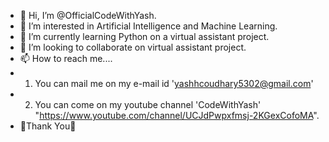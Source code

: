 - 👋 Hi, I’m @OfficialCodeWithYash.
- 👀 I’m interested in Artificial Intelligence and Machine Learning.
- 🌱 I’m currently learning Python on a virtual assistant project.
- 💞️ I’m looking to collaborate on virtual assistant project.
- 📫 How to reach me.... 
- 1) You can mail me on my e-mail id 'yashhcoudhary5302@gmail.com'
- 2) You can come on my youtube channel 'CodeWithYash' "https://www.youtube.com/channel/UCJdPwpxfmsj-2KGexCofoMA".
- 💞️Thank You💞️

<!---
OfficialCodeWithYash/OfficialCodeWithYash is a ✨ special ✨ repository because its `README.md` (this file) appears on your GitHub profile.
You can click the Preview link to take a look at your changes.
--->
